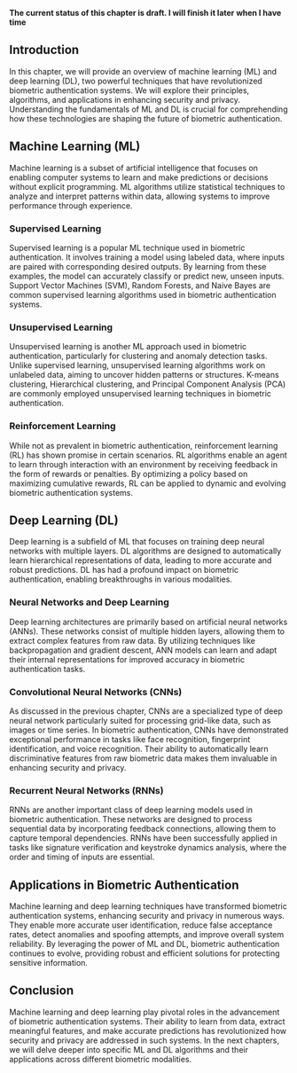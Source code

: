 **The current status of this chapter is draft. I will finish it later when I have time**

Introduction
------------

In this chapter, we will provide an overview of machine learning (ML) and deep learning (DL), two powerful techniques that have revolutionized biometric authentication systems. We will explore their principles, algorithms, and applications in enhancing security and privacy. Understanding the fundamentals of ML and DL is crucial for comprehending how these technologies are shaping the future of biometric authentication.

Machine Learning (ML)
---------------------

Machine learning is a subset of artificial intelligence that focuses on enabling computer systems to learn and make predictions or decisions without explicit programming. ML algorithms utilize statistical techniques to analyze and interpret patterns within data, allowing systems to improve performance through experience.

### Supervised Learning

Supervised learning is a popular ML technique used in biometric authentication. It involves training a model using labeled data, where inputs are paired with corresponding desired outputs. By learning from these examples, the model can accurately classify or predict new, unseen inputs. Support Vector Machines (SVM), Random Forests, and Naive Bayes are common supervised learning algorithms used in biometric authentication systems.

### Unsupervised Learning

Unsupervised learning is another ML approach used in biometric authentication, particularly for clustering and anomaly detection tasks. Unlike supervised learning, unsupervised learning algorithms work on unlabeled data, aiming to uncover hidden patterns or structures. K-means clustering, Hierarchical clustering, and Principal Component Analysis (PCA) are commonly employed unsupervised learning techniques in biometric authentication.

### Reinforcement Learning

While not as prevalent in biometric authentication, reinforcement learning (RL) has shown promise in certain scenarios. RL algorithms enable an agent to learn through interaction with an environment by receiving feedback in the form of rewards or penalties. By optimizing a policy based on maximizing cumulative rewards, RL can be applied to dynamic and evolving biometric authentication systems.

Deep Learning (DL)
------------------

Deep learning is a subfield of ML that focuses on training deep neural networks with multiple layers. DL algorithms are designed to automatically learn hierarchical representations of data, leading to more accurate and robust predictions. DL has had a profound impact on biometric authentication, enabling breakthroughs in various modalities.

### Neural Networks and Deep Learning

Deep learning architectures are primarily based on artificial neural networks (ANNs). These networks consist of multiple hidden layers, allowing them to extract complex features from raw data. By utilizing techniques like backpropagation and gradient descent, ANN models can learn and adapt their internal representations for improved accuracy in biometric authentication tasks.

### Convolutional Neural Networks (CNNs)

As discussed in the previous chapter, CNNs are a specialized type of deep neural network particularly suited for processing grid-like data, such as images or time series. In biometric authentication, CNNs have demonstrated exceptional performance in tasks like face recognition, fingerprint identification, and voice recognition. Their ability to automatically learn discriminative features from raw biometric data makes them invaluable in enhancing security and privacy.

### Recurrent Neural Networks (RNNs)

RNNs are another important class of deep learning models used in biometric authentication. These networks are designed to process sequential data by incorporating feedback connections, allowing them to capture temporal dependencies. RNNs have been successfully applied in tasks like signature verification and keystroke dynamics analysis, where the order and timing of inputs are essential.

Applications in Biometric Authentication
----------------------------------------

Machine learning and deep learning techniques have transformed biometric authentication systems, enhancing security and privacy in numerous ways. They enable more accurate user identification, reduce false acceptance rates, detect anomalies and spoofing attempts, and improve overall system reliability. By leveraging the power of ML and DL, biometric authentication continues to evolve, providing robust and efficient solutions for protecting sensitive information.

Conclusion
----------

Machine learning and deep learning play pivotal roles in the advancement of biometric authentication systems. Their ability to learn from data, extract meaningful features, and make accurate predictions has revolutionized how security and privacy are addressed in such systems. In the next chapters, we will delve deeper into specific ML and DL algorithms and their applications across different biometric modalities.
